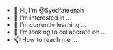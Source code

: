 - 👋 Hi, I’m @Syedfateenah
- 👀 I’m interested in ...
- 🌱 I’m currently learning ...
- 💞️ I’m looking to collaborate on ...
- 📫 How to reach me ...

<!---
Syedfateenah/Syedfateenah is a ✨ special ✨ repository because its `README.md` (this file) appears on your GitHub profile.
You can click the Preview link to take a look at your changes.
--->
